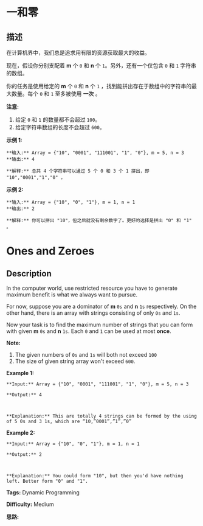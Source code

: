 # 一和零

## 描述

在计算机界中，我们总是追求用有限的资源获取最大的收益。

现在，假设你分别支配着 **m** 个 `0` 和 **n** 个 `1`。另外，还有一个仅包含 `0` 和 `1` 字符串的数组。

你的任务是使用给定的  **m** 个 `0` 和 **n** 个 `1` ，找到能拼出存在于数组中的字符串的最大数量。每个 `0` 和 `1` 至多被使用 **一次** 。

**注意:**

  1. 给定 `0` 和 `1` 的数量都不会超过 `100`。
  2. 给定字符串数组的长度不会超过 `600`。

**示例 1:**

    
    
    **输入:** Array = {"10", "0001", "111001", "1", "0"}, m = 5, n = 3
    **输出:** 4
    
    **解释:** 总共 4 个字符串可以通过 5 个 0 和 3 个 1 拼出，即 "10","0001","1","0" 。
    

**示例 2:**

    
    
    **输入:** Array = {"10", "0", "1"}, m = 1, n = 1
    **输出:** 2
    
    **解释:** 你可以拼出 "10"，但之后就没有剩余数字了。更好的选择是拼出 "0" 和 "1" 。
    



# Ones and Zeroes

## Description



In the computer world, use restricted resource you have to generate maximum benefit is what we always want to pursue.

For now, suppose you are a dominator of **m** `0s` and **n** `1s` respectively. On the other hand, there is an array with strings consisting of only `0s` and `1s`.

Now your task is to find the maximum number of strings that you can form with given **m** `0s` and **n** `1s`. Each `0` and `1` can be used at most **once**.

**Note:**  

  1. The given numbers of `0s` and `1s` will both not exceed `100`
  2. The size of given string array won't exceed `600`.

**Example 1:**  

    
    
    **Input:** Array = {"10", "0001", "111001", "1", "0"}, m = 5, n = 3
    **Output:** 4
    
    **Explanation:** This are totally 4 strings can be formed by the using of 5 0s and 3 1s, which are “10,”0001”,”1”,”0”
    

**Example 2:**  

    
    
    **Input:** Array = {"10", "0", "1"}, m = 1, n = 1
    **Output:** 2
    
    **Explanation:** You could form "10", but then you'd have nothing left. Better form "0" and "1".
    


**Tags:** Dynamic Programming

**Difficulty:** Medium

**思路:**

